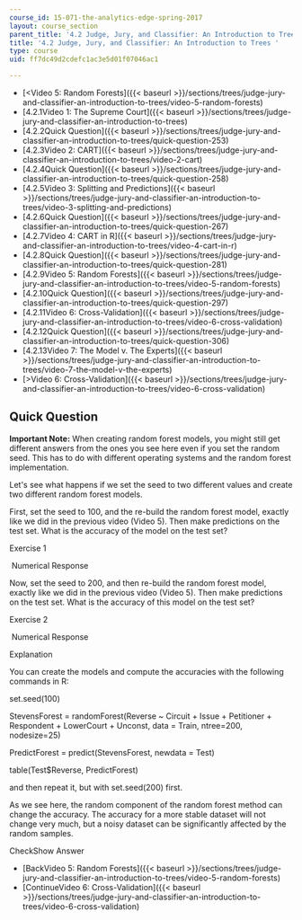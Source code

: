 ```yaml
---
course_id: 15-071-the-analytics-edge-spring-2017
layout: course_section
parent_title: '4.2 Judge, Jury, and Classifier: An Introduction to Trees '
title: '4.2 Judge, Jury, and Classifier: An Introduction to Trees '
type: course
uid: ff7dc49d2cdefc1ac3e5d01f07046ac1

---
```


*   [<Video 5: Random Forests]({{< baseurl >}}/sections/trees/judge-jury-and-classifier-an-introduction-to-trees/video-5-random-forests)
*   [4.2.1Video 1: The Supreme Court]({{< baseurl >}}/sections/trees/judge-jury-and-classifier-an-introduction-to-trees)
*   [4.2.2Quick Question]({{< baseurl >}}/sections/trees/judge-jury-and-classifier-an-introduction-to-trees/quick-question-253)
*   [4.2.3Video 2: CART]({{< baseurl >}}/sections/trees/judge-jury-and-classifier-an-introduction-to-trees/video-2-cart)
*   [4.2.4Quick Question]({{< baseurl >}}/sections/trees/judge-jury-and-classifier-an-introduction-to-trees/quick-question-258)
*   [4.2.5Video 3: Splitting and Predictions]({{< baseurl >}}/sections/trees/judge-jury-and-classifier-an-introduction-to-trees/video-3-splitting-and-predictions)
*   [4.2.6Quick Question]({{< baseurl >}}/sections/trees/judge-jury-and-classifier-an-introduction-to-trees/quick-question-267)
*   [4.2.7Video 4: CART in R]({{< baseurl >}}/sections/trees/judge-jury-and-classifier-an-introduction-to-trees/video-4-cart-in-r)
*   [4.2.8Quick Question]({{< baseurl >}}/sections/trees/judge-jury-and-classifier-an-introduction-to-trees/quick-question-281)
*   [4.2.9Video 5: Random Forests]({{< baseurl >}}/sections/trees/judge-jury-and-classifier-an-introduction-to-trees/video-5-random-forests)
*   [4.2.10Quick Question]({{< baseurl >}}/sections/trees/judge-jury-and-classifier-an-introduction-to-trees/quick-question-297)
*   [4.2.11Video 6: Cross-Validation]({{< baseurl >}}/sections/trees/judge-jury-and-classifier-an-introduction-to-trees/video-6-cross-validation)
*   [4.2.12Quick Question]({{< baseurl >}}/sections/trees/judge-jury-and-classifier-an-introduction-to-trees/quick-question-306)
*   [4.2.13Video 7: The Model v. The Experts]({{< baseurl >}}/sections/trees/judge-jury-and-classifier-an-introduction-to-trees/video-7-the-model-v-the-experts)
*   [\>Video 6: Cross-Validation]({{< baseurl >}}/sections/trees/judge-jury-and-classifier-an-introduction-to-trees/video-6-cross-validation)

Quick Question
--------------

**Important Note:** When creating random forest models, you might still get different answers from the ones you see here even if you set the random seed. This has to do with different operating systems and the random forest implementation.

Let's see what happens if we set the seed to two different values and create two different random forest models.

First, set the seed to 100, and the re-build the random forest model, exactly like we did in the previous video (Video 5). Then make predictions on the test set. What is the accuracy of the model on the test set?

Exercise 1

&nbsp;Numerical Response&nbsp;

Now, set the seed to 200, and then re-build the random forest model, exactly like we did in the previous video (Video 5). Then make predictions on the test set. What is the accuracy of this model on the test set?

Exercise 2

&nbsp;Numerical Response&nbsp;

Explanation

You can create the models and compute the accuracies with the following commands in R:

set.seed(100)

StevensForest = randomForest(Reverse ~ Circuit + Issue + Petitioner + Respondent + LowerCourt + Unconst, data = Train, ntree=200, nodesize=25)

PredictForest = predict(StevensForest, newdata = Test)

table(Test$Reverse, PredictForest)

and then repeat it, but with set.seed(200) first.

As we see here, the random component of the random forest method can change the accuracy. The accuracy for a more stable dataset will not change very much, but a noisy dataset can be significantly affected by the random samples.

CheckShow Answer

*   [BackVideo 5: Random Forests]({{< baseurl >}}/sections/trees/judge-jury-and-classifier-an-introduction-to-trees/video-5-random-forests)
*   [ContinueVideo 6: Cross-Validation]({{< baseurl >}}/sections/trees/judge-jury-and-classifier-an-introduction-to-trees/video-6-cross-validation)